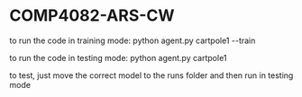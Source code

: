 # COMP4082-ARS-CW

to run the code in training mode:
python agent.py cartpole1 --train

to run the code in testing mode:
python agent.py cartpole1

to test, just move the correct model to the runs folder and then run in testing mode
